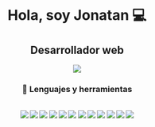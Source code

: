 
<p>
    <h1 align="center">
        <b>Hola, soy Jonatan 💻
    </h1>
    <h2 align="center">Desarrollador web</h2>
    <div align="center">
        <a href="https://www.linkedin.com/in/jonatansimons/">
             <img src="https://img.shields.io/badge/-linkedin-blue?&style=for-the-badge&logo=linkedin&logoColor=white" />
        </a>
    </div>
</p>

<h3 align="center"> 💼 Lenguajes y herramientas</h3>
<br />

<div align="center">
    <img src="https://img.shields.io/badge/-React-grey?&style=for-the-badge&logo=react&logoColor=61DAFB" />
    <img src="https://img.shields.io/badge/-angular-black?&style=for-the-badge&logo=angular&logoColor=red" />
    <img src="https://img.shields.io/badge/-javascript-F7DF1E?&style=for-the-badge&logo=javascript&logoColor=black" />
    <img src="https://img.shields.io/badge/-php-007ACC?&style=for-the-badge&logo=php&logoColor=white" />
    <img src="https://img.shields.io/badge/-java-007ACC?&style=for-the-badge&logo=java&logoColor=white" />
    <img src="https://img.shields.io/badge/HTML5-E34F26?style=for-the-badge&logo=html5&logoColor=white" />
    <img src="https://img.shields.io/badge/-css3-1572B6?&style=for-the-badge&logo=css3&logoColor=white" />
    <img src="https://img.shields.io/badge/Bootstrap-38B2AC?style=for-the-badge&logo=bootstrap&logoColor=white" />
    <img src="https://img.shields.io/badge/-VSCode-007ACC?&style=for-the-badge&logo=visual-studio-code&logoColor=white" />
    <img src="https://img.shields.io/badge/MySQL-%23121011.svg?style=for-the-badge&logo=mysql&logoColor=white" />
    <img src="https://img.shields.io/badge/-Git-F05032?&style=for-the-badge&logo=git&logoColor=white" /> 
    <img src="https://img.shields.io/badge/github-%23121011.svg?style=for-the-badge&logo=github&logoColor=white" />
</div>

<br />

